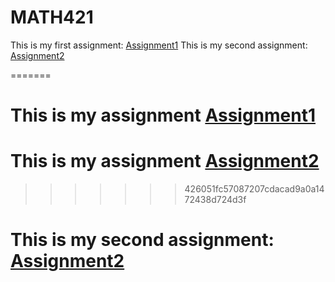 # MATH421

This is my first assignment: [Assignment1](Assignment1.html)
This is my second assignment: [Assignment2](Assignment2.html)

=======
# This is my assignment [Assignment1](Assignment1.html)
# This is my assignment [Assignment2](Assignment2.html)
>>>>>>> 426051fc57087207cdacad9a0a1472438d724d3f
# This is my second assignment: [Assignment2](Assignment2.html)
